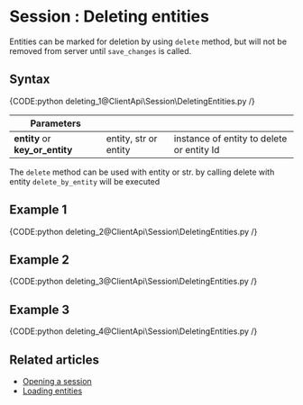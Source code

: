 ﻿# Session : Deleting entities

Entities can be marked for deletion by using `delete` method, but will not be removed from server until `save_changes` is called.

## Syntax

{CODE:python deleting_1@ClientApi\Session\DeletingEntities.py /}

| Parameters | | |
| ------------- | ------------- | ----- |
| **entity** or **key_or_entity** | entity, str or entity | instance of entity to delete or entity Id |

The `delete` method can be used with entity or str. by calling delete with entity `delete_by_entity` will be executed

## Example 1

{CODE:python deleting_2@ClientApi\Session\DeletingEntities.py /}

## Example 2

{CODE:python deleting_3@ClientApi\Session\DeletingEntities.py /}

## Example 3

{CODE:python deleting_4@ClientApi\Session\DeletingEntities.py /}

## Related articles

- [Opening a session](./opening-a-session)  
- [Loading entities](./loading-entities)  